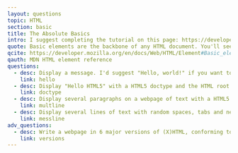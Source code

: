 ```yaml
---
layout: questions
topic: HTML
section: basic
title: The Absolute Basics
intro: I suggest completing the tutorial on this page: https://developer.mozilla.org/en-US/Learn/HTML/Write_a_simple_page_in_HTML, and then completing the problems in this exercise. 
quote: Basic elements are the backbone of any HTML document. You'll see these elements in the source code for all web pages, following the doctype declaration, which is on the first line of the page. 
qcite: https://developer.mozilla.org/en/docs/Web/HTML/Element#Basic_elements
qauth: MDN HTML element reference
questions:
  - desc: Display a message. I'd suggest "Hello, world!" if you want to conform to tradition. Use minimal html code.
    link: hello
  - desc: Display "Hello HTML5" with a HTML5 doctype and the HTML root element.
    link: doctype
  - desc: Display several paragraphs on a webpage of text with a HTML5 doctype and HTML root element.
    link: multline 
  - desc: Display several lines of text with random spaces, tabs and new lines placed throughout.
    link: messline
adv_questions:
  - desc: Write a webpage in 6 major versions of (X)HTML, conforming to the standards of each version. Research these yourself.
    link: versions
---
```

